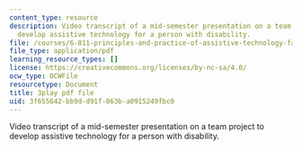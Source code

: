 ```yaml
---
content_type: resource
description: Video transcript of a mid-semester presentation on a team project to
  develop assistive technology for a person with disability.
file: /courses/6-811-principles-and-practice-of-assistive-technology-fall-2014/3f655642bb9dd91f063ba0915249fbc0_EWjWv1YBB7A.pdf
file_type: application/pdf
learning_resource_types: []
license: https://creativecommons.org/licenses/by-nc-sa/4.0/
ocw_type: OCWFile
resourcetype: Document
title: 3play pdf file
uid: 3f655642-bb9d-d91f-063b-a0915249fbc0
---
```

Video transcript of a mid-semester presentation on a team project to develop assistive technology for a person with disability.